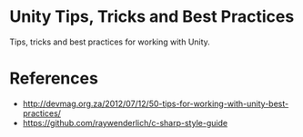 # Unity Tips, Tricks and Best Practices
Tips, tricks and best practices for working with Unity.



# References
* http://devmag.org.za/2012/07/12/50-tips-for-working-with-unity-best-practices/
* https://github.com/raywenderlich/c-sharp-style-guide
